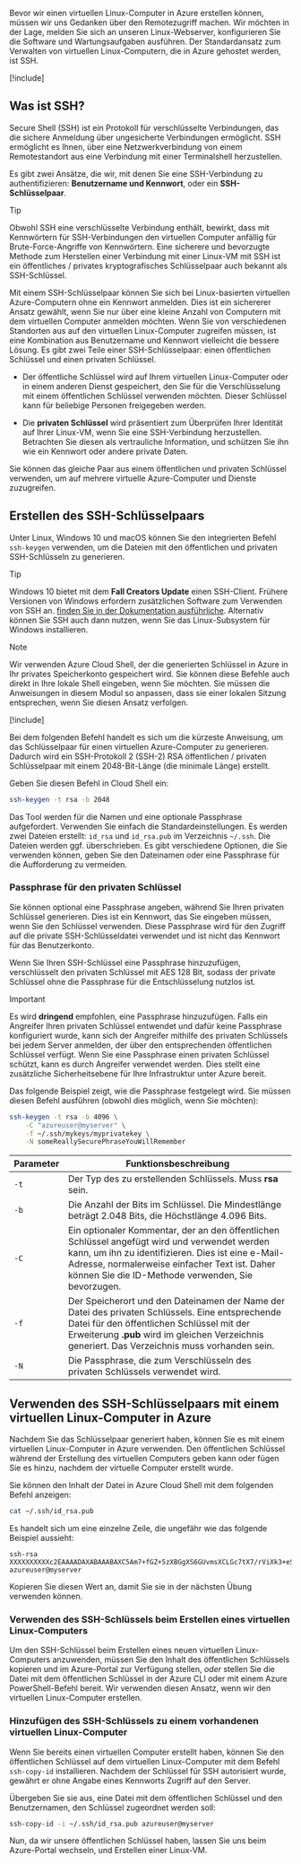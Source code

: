 Bevor wir einen virtuellen Linux-Computer in Azure erstellen können, müssen wir uns Gedanken über den Remotezugriff machen. Wir möchten in der Lage, melden Sie sich an unseren Linux-Webserver, konfigurieren Sie die Software und Wartungsaufgaben ausführen. Der Standardansatz zum Verwalten von virtuellen Linux-Computern, die in Azure gehostet werden, ist SSH.

<!-- Activate the sandbox -->
[!include[](../../../includes/azure-sandbox-activate.md)]

## <a name="what-is-ssh"></a>Was ist SSH?

Secure Shell (SSH) ist ein Protokoll für verschlüsselte Verbindungen, das die sichere Anmeldung über ungesicherte Verbindungen ermöglicht. SSH ermöglicht es Ihnen, über eine Netzwerkverbindung von einem Remotestandort aus eine Verbindung mit einer Terminalshell herzustellen.

Es gibt zwei Ansätze, die wir, mit denen Sie eine SSH-Verbindung zu authentifizieren: **Benutzername und Kennwort**, oder ein **SSH-Schlüsselpaar**.

> [!TIP]
> Obwohl SSH eine verschlüsselte Verbindung enthält, bewirkt, dass mit Kennwörtern für SSH-Verbindungen den virtuellen Computer anfällig für Brute-Force-Angriffe von Kennwörtern. Eine sicherere und bevorzugte Methode zum Herstellen einer Verbindung mit einer Linux-VM mit SSH ist ein öffentliches / privates kryptografisches Schlüsselpaar auch bekannt als SSH-Schlüssel.

Mit einem SSH-Schlüsselpaar können Sie sich bei Linux-basierten virtuellen Azure-Computern ohne ein Kennwort anmelden. Dies ist ein sichererer Ansatz gewählt, wenn Sie nur über eine kleine Anzahl von Computern mit dem virtuellen Computer anmelden möchten. Wenn Sie von verschiedenen Standorten aus auf den virtuellen Linux-Computer zugreifen müssen, ist eine Kombination aus Benutzername und Kennwort vielleicht die bessere Lösung. Es gibt zwei Teile einer SSH-Schlüsselpaar: einen öffentlichen Schlüssel und einen privaten Schlüssel.

* Der öffentliche Schlüssel wird auf Ihrem virtuellen Linux-Computer oder in einem anderen Dienst gespeichert, den Sie für die Verschlüsselung mit einem öffentlichen Schlüssel verwenden möchten. Dieser Schlüssel kann für beliebige Personen freigegeben werden.

* Die **privaten Schlüssel** wird präsentiert zum Überprüfen Ihrer Identität auf Ihrer Linux-VM, wenn Sie eine SSH-Verbindung herzustellen. Betrachten Sie diesen als vertrauliche Information, und schützen Sie ihn wie ein Kennwort oder andere private Daten.

Sie können das gleiche Paar aus einem öffentlichen und privaten Schlüssel verwenden, um auf mehrere virtuelle Azure-Computer und Dienste zuzugreifen.

## <a name="create-the-ssh-key-pair"></a>Erstellen des SSH-Schlüsselpaars

Unter Linux, Windows 10 und macOS können Sie den integrierten Befehl `ssh-keygen` verwenden, um die Dateien mit den öffentlichen und privaten SSH-Schlüsseln zu generieren.

> [!TIP]
> Windows 10 bietet mit dem **Fall Creators Update** einen SSH-Client. Frühere Versionen von Windows erfordern zusätzlichen Software zum Verwenden von SSH an. [finden Sie in der Dokumentation ausführliche](https://docs.microsoft.com/azure/virtual-machines/linux/ssh-from-windows). Alternativ können Sie SSH auch dann nutzen, wenn Sie das Linux-Subsystem für Windows installieren.

> [!NOTE]
> Wir verwenden Azure Cloud Shell, der die generierten Schlüssel in Azure in Ihr privates Speicherkonto gespeichert wird. Sie können diese Befehle auch direkt in Ihre lokale Shell eingeben, wenn Sie möchten. Sie müssen die Anweisungen in diesem Modul so anpassen, dass sie einer lokalen Sitzung entsprechen, wenn Sie diesen Ansatz verfolgen.

[!include[](../../../includes/azure-sandbox-activate.md)]

Bei dem folgenden Befehl handelt es sich um die kürzeste Anweisung, um das Schlüsselpaar für einen virtuellen Azure-Computer zu generieren. Dadurch wird ein SSH-Protokoll 2 (SSH-2) RSA öffentlichen / privaten Schlüsselpaar mit einem 2048-Bit-Länge (die minimale Länge) erstellt.

Geben Sie diesen Befehl in Cloud Shell ein:

```bash
ssh-keygen -t rsa -b 2048
```

Das Tool werden für die Namen und eine optionale Passphrase aufgefordert. Verwenden Sie einfach die Standardeinstellungen. Es werden zwei Dateien erstellt: `id_rsa` und `id_rsa.pub` im Verzeichnis `~/.ssh`. Die Dateien werden ggf. überschrieben. Es gibt verschiedene Optionen, die Sie verwenden können, geben Sie den Dateinamen oder eine Passphrase für die Aufforderung zu vermeiden.

### <a name="private-key-passphrase"></a>Passphrase für den privaten Schlüssel

Sie können optional eine Passphrase angeben, während Sie Ihren privaten Schlüssel generieren. Dies ist ein Kennwort, das Sie eingeben müssen, wenn Sie den Schlüssel verwenden. Diese Passphrase wird für den Zugriff auf die private SSH-Schlüsseldatei verwendet und ist nicht das Kennwort für das Benutzerkonto.

Wenn Sie Ihren SSH-Schlüssel eine Passphrase hinzuzufügen, verschlüsselt den privaten Schlüssel mit AES 128 Bit, sodass der private Schlüssel ohne die Passphrase für die Entschlüsselung nutzlos ist.

> [!IMPORTANT]
> Es wird **dringend** empfohlen, eine Passphrase hinzuzufügen. Falls ein Angreifer Ihren privaten Schlüssel entwendet und dafür keine Passphrase konfiguriert wurde, kann sich der Angreifer mithilfe des privaten Schlüssels bei jedem Server anmelden, der über den entsprechenden öffentlichen Schlüssel verfügt. Wenn Sie eine Passphrase einen privaten Schlüssel schützt, kann es durch Angreifer verwendet werden. Dies stellt eine zusätzliche Sicherheitsebene für Ihre Infrastruktur unter Azure bereit.

Das folgende Beispiel zeigt, wie die Passphrase festgelegt wird. Sie müssen diesen Befehl ausführen (obwohl dies möglich, wenn Sie möchten):

```bash
ssh-keygen -t rsa -b 4096 \
    -C "azureuser@myserver" \
    -f ~/.ssh/mykeys/myprivatekey \
    -N someReallySecurePhraseYouWillRemember
```

| Parameter | Funktionsbeschreibung |
|-----------|--------------|
| `-t` | Der Typ des zu erstellenden Schlüssels. Muss **rsa** sein. |
| `-b` | Die Anzahl der Bits im Schlüssel. Die Mindestlänge beträgt 2.048 Bits, die Höchstlänge 4.096 Bits. |
| `-C` | Ein optionaler Kommentar, der an den öffentlichen Schlüssel angefügt wird und verwendet werden kann, um ihn zu identifizieren. Dies ist eine e-Mail-Adresse, normalerweise einfacher Text ist. Daher können Sie die ID-Methode verwenden, Sie bevorzugen. |
| `-f` | Der Speicherort und den Dateinamen der Name der Datei des privaten Schlüssels. Eine entsprechende Datei für den öffentlichen Schlüssel mit der Erweiterung **.pub** wird im gleichen Verzeichnis generiert. Das Verzeichnis muss vorhanden sein. |
| `-N` | Die Passphrase, die zum Verschlüsseln des privaten Schlüssels verwendet wird. |

## <a name="use-the-ssh-key-pair-with-an-azure-linux-vm"></a>Verwenden des SSH-Schlüsselpaars mit einem virtuellen Linux-Computer in Azure

Nachdem Sie das Schlüsselpaar generiert haben, können Sie es mit einem virtuellen Linux-Computer in Azure verwenden. Den öffentlichen Schlüssel während der Erstellung des virtuellen Computers geben kann oder fügen Sie es hinzu, nachdem der virtuelle Computer erstellt wurde.

Sie können den Inhalt der Datei in Azure Cloud Shell mit dem folgenden Befehl anzeigen:

```bash
cat ~/.ssh/id_rsa.pub
```

Es handelt sich um eine einzelne Zeile, die ungefähr wie das folgende Beispiel aussieht:

```output
ssh-rsa XXXXXXXXXXc2EAAAADAXABAAABAXC5Am7+fGZ+5zXBGgXS6GUvmsXCLGc7tX7/rViXk3+eShZzaXnt75gUmT1I2f75zFn2hlAIDGKWf4g12KWcZxy81TniUOTjUsVlwPymXUXxESL/UfJKfbdstBhTOdy5EG9rYWA0K43SJmwPhH28BpoLfXXXXXGX/ilsXXXXXKgRLiJ2W19MzXHp8z3Lxw7r9wx3HaVlP4XiFv9U4hGcp8RMI1MP1nNesFlOBpG4pV2bJRBTXNXeY4l6F8WZ3C4kuf8XxOo08mXaTpvZ3T1841altmNTZCcPkXuMrBjYSJbA8npoXAXNwiivyoe3X2KMXXXXXdXXXXXXXXXXCXXXXX/ azureuser@myserver
```

Kopieren Sie diesen Wert an, damit Sie sie in der nächsten Übung verwenden können.

### <a name="use-the-ssh-key-when-creating-a-linux-vm"></a>Verwenden des SSH-Schlüssels beim Erstellen eines virtuellen Linux-Computers

Um den SSH-Schlüssel beim Erstellen eines neuen virtuellen Linux-Computers anzuwenden, müssen Sie den Inhalt des öffentlichen Schlüssels kopieren und im Azure-Portal zur Verfügung stellen, _oder_ stellen Sie die Datei mit dem öffentlichen Schlüssel in der Azure CLI oder mit einem Azure PowerShell-Befehl bereit. Wir verwenden diesen Ansatz, wenn wir den virtuellen Linux-Computer erstellen.

### <a name="add-the-ssh-key-to-an-existing-linux-vm"></a>Hinzufügen des SSH-Schlüssels zu einem vorhandenen virtuellen Linux-Computer

Wenn Sie bereits einen virtuellen Computer erstellt haben, können Sie den öffentlichen Schlüssel auf dem virtuellen Linux-Computer mit dem Befehl `ssh-copy-id` installieren. Nachdem der Schlüssel für SSH autorisiert wurde, gewährt er ohne Angabe eines Kennworts Zugriff auf den Server.

Übergeben Sie sie aus, eine Datei mit dem öffentlichen Schlüssel und den Benutzernamen, den Schlüssel zugeordnet werden soll:

```bash
ssh-copy-id -i ~/.ssh/id_rsa.pub azureuser@myserver
```

Nun, da wir unsere öffentlichen Schlüssel haben, lassen Sie uns beim Azure-Portal wechseln, und Erstellen einer Linux-VM.
